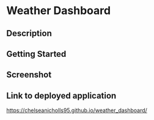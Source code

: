 # Weather Dashboard

## Description

## Getting Started

## Screenshot

## Link to deployed application

https://chelseanicholls95.github.io/weather_dashboard/
